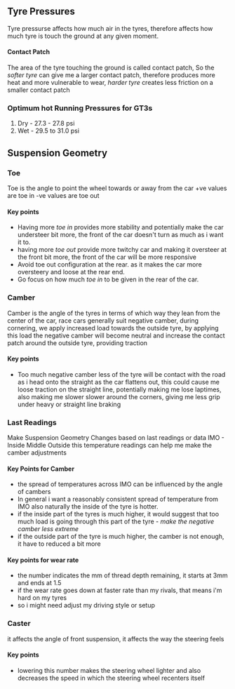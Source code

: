 ## Tyre Pressures
Tyre pressurse affects how much air in the tyres, therefore affects how much tyre is touch the ground at any given moment. 
#### Contact Patch 
The area of the tyre touching the ground is called contact patch,
So the *softer tyre* can give me a larger contact patch, therefore produces more heat and more vulnerable to wear, 
*harder tyre* creates less friction on a smaller contact patch 

### Optimum hot Running Pressures for GT3s
1. Dry - 27.3 - 27.8 psi
2. Wet - 29.5 to 31.0 psi



## Suspension Geometry
### Toe 
Toe is the angle to point the wheel towards or away from the car
+ve values are toe in
-ve values are toe out

#### Key points
- Having more *toe in*  provides more stability and potentially make the car understeer bit more, the front of the car doesn't turn as much as i want it to. 
- having more *toe out* provide more twitchy car and making it oversteer at the front bit more, the front of the car will be more responsive
- Avoid toe out configuration at the rear. as it makes the car more oversteery and loose at the rear end.
- Go focus on how much *toe in* to be given in the rear of the car.

### Camber
Camber is the angle of the tyres in terms of which way they lean from the center of the car,
race cars generally suit negative camber, during cornering, we apply increased load towards the outside tyre, by applying this load the negative camber will become neutral and increase the contact patch around the outside tyre, providing traction
#### Key points
- Too much negative camber less of the tyre will be contact with the road as i head onto the straight as the car flattens out, this could cause me loose traction on the straight line, potentially making me lose laptimes, also making me slower slower around the corners, giving me less grip under heavy or straight line braking
### Last Readings
Make Suspension Geometry Changes based on last readings or data 
IMO - Inside Middle Outside
this temperature readings can help me make the camber adjustments
#### Key Points for Camber
- the spread of temperatures across IMO can be influenced by the angle of cambers
- In general i want a reasonably consistent spread of temperature from IMO also naturally the inside of the tyre is hotter.
- if the inside part of the tyres is much higher, it would suggest that too much load is going through this part of the tyre - *make the negative camber less extreme*
- if the outside part of the tyre is much higher, the camber is not enough, it have to reduced a bit more
#### Key points for wear rate
- the number indicates the mm of thread depth remaining, it starts at 3mm and ends at 1.5 
- if the wear rate goes down at faster rate than my rivals, that means i'm hard on my tyres
- so i might need adjust my driving style or setup
### Caster
it affects the angle of front suspension, it affects the way the steering feels
#### Key points
- lowering this number makes the steering wheel lighter and also decreases the speed in which the steering wheel recenters itself